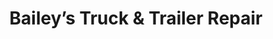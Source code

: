 ---
title: "Bailey’s Truck & Trailer Repair"
url: /hildebran/baileys-truck-und-trailer-repair/
shop: Autowerkstatt
---